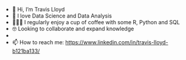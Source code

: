- 👋 Hi, I’m Travis Lloyd
- 💯 I love Data Science and Data Analysis
- 🧑🏻‍💻 I regularly enjoy a cup of coffee with some R, Python and SQL
- 🤓 Looking to collaborate and expand knowledge
- 
- 📫 How to reach me: https://www.linkedin.com/in/travis-lloyd-b121ba133/

<!---
c7blackjack/c7blackjack is a ✨ special ✨ repository because its `README.md` (this file) appears on your GitHub profile.
You can click the Preview link to take a look at your changes.
--->
